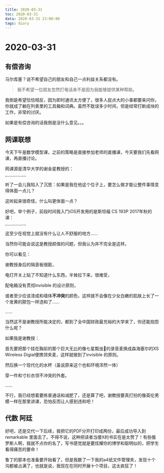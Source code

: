 ```yaml
---
title: 2020-03-31
toc: 2020-03-31
data: 2020-03-31 23:00:00
tags: diary
---
```



# 2020-03-31

## 有偿咨询

马尔库塞？说不希望自己的朋友和自己一点利益关系都没有。

> 我不希望一位朋友忽然打电话来不是因为我能够提供某种帮助。

我倒是希望恰恰相反，因为即时通讯太方便了，很多人屁点大的小事都要来问你，你就成了躺在列表里的工具箱和词典。虽然不耽误多少时间，但是经常打断成块的工作，非常的讨厌。

如果是有偿咨询的话我倒是没什么意见。。。

## 网课联想

今天下午是数学模型课，之前的策略是直接参加老师的直播课，今天要我们先看网课，再直播讨论。

网课源是清华大学的谢金星教授的：

<img src="https://tva1.sinaimg.cn/large/00831rSTly1gddikxsk45j31aq0ssqv5.jpg" alt="Screen Shot 2020-03-31 at 4.08.16 PM" style="zoom: 25%;" />

听了一会儿我陷入了沉思：如果是我在他这个位子上，要怎么做才能让整件事情变得体面一点儿？

这听起来很奇怪，什么叫更体面一点？

好吧，举个例子，前段时间我入门iOS开发用的是斯坦福 CS 193P 2017年秋的课：



<img src="https://tva1.sinaimg.cn/large/00831rSTly1gddd9d5h3aj31720ok7wh.jpg" alt="Screen Shot 2020-03-31 at 8.07.57 PM" style="zoom: 25%;" />

这至少在视觉上就没有什么让人不舒服的地方……

当然你可能会说这是教授颜值的问题，但我认为并不完全是这样。

你可以看见：

谢教授身后的隔音板很脏，

电灯开关上贴了不知道什么东西，半耸拉下来，很难受，

配电箱没有贯彻invisible 的设计原则，

或者至少应该漆成和墙体**不冲突**的颜色，这样就不会像在少女白嫩的肌肤上长了一个发黄的脓包一样违和了……

……

当然这不是谢教授所能决定的，都到了全中国财政最充裕的大学来了，你还能抱怨什么呢？

如果我是谢教授：

首先要把那个挂在胸前的那个巨大无比的像七星瓢虫🐞的录音麦换成森海塞尔的XS Wireless Digial便携领夹麦，这样就做到了invisible 的原则。

然后换一个现代化的水杯（虽说原来这个也和环境浑然一体）

穿一件和寸衫衣领不冲突的外套。

……

不行，我已经想着要练普通话和减肥了，还是算了吧，谢教授要真打扮的像英伦男模一样在那里讲课，恐怕反而让人感到违和吧！

## 代数 阿廷

好吧，还是交代一下后续，我把它的PDF分开打印成两份，最后成功导入到remarkable 里面去了。不得不说，这种把读者当傻X的书实在是太赞了！有些俄罗斯人啊，我就不点你的名了，写书感觉就是要炫耀你的博学和聪明似的，把学生看得痛苦的要命！

鲁丁的那本也准备要开始看了，但是我数了一下我的a4纸文件管理夹，发现十个沟都被占满了，也就是说，我现在在同时开展十个项目，这太疯狂了！

